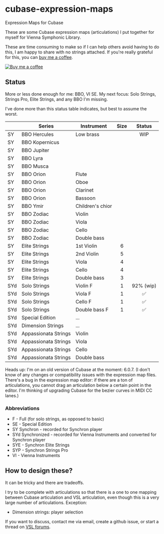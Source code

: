 # cubase-expression-maps
Expression Maps for Cubase

These are some Cubase expression maps (articulations) I put together for myself for Vienna Symphonic Library.  

These are time consuming to make so if I can help others avoid having to do this, I am happy to share with no strings attached.  If you're really grateful for this, you can                     [buy me a coffee](https://www.buymeacoffee.com/jaredthirsk).

[![Buy me a coffee](https://www.buymeacoffee.com/assets/img/custom_images/orange_img.png)](https://www.buymeacoffee.com/jaredthirsk)

## Status

More or less done enough for me: BBO, VI SE.
My next focus: Solo Strings, Strings Pro, Elite Strings, and any BBO I'm missing.

I've done more than this status table indicates, but best to assume the worst.

|     | Series | Instrument | Size | Status |
--- | --- | --- |:---:|:--:|
SY | BBO Hercules | Low brass | | WIP |
SY | BBO Kopernicus | | |  |
SY | BBO Jupiter | | | |
SY | BBO Lyra |  | |  |
SY | BBO Musca |  | |  |
SY | BBO Orion | Flute  | |  |
SY | BBO Orion | Oboe  | |  |
SY | BBO Orion | Clarinet  | |  |
SY | BBO Orion | Bassoon  | |  |
SY | BBO Ymir | Children's chior | |  |
SY | BBO Zodiac | Violin | |  |
SY | BBO Zodiac | Viola | |  |
SY | BBO Zodiac | Cello | |  |
SY | BBO Zodiac | Double bass | |  |
SY | Elite Strings | 1st Violin | 6 | |
SY | Elite Strings | 2nd Violin | 5 | |
SY | Elite Strings | Viola | 4 | |
SY | Elite Strings | Cello | 4 | |
SY | Elite Strings | Double bass | 3 | |
SYd | Solo Strings | Violin F            | 1 | 92% (wip) |
SYd | Solo Strings | Viola F            | 1 | ✅ |
SYd | Solo Strings | Cello F            | 1 | ✅ |
SYd | Solo Strings | Double bass F  | 1 | ✅ |
SYd | Special Edition | ... | |
SYd | Dimension Strings | ... | |
SYd | Appassionata Strings | Violin | |  |
SYd | Appassionata Strings | Viola | |  |
SYd | Appassionata Strings | Cello | |  |
SYd | Appassionata Strings | Double bass | |  |

Heads up: I'm on an old version of Cubase at the moment: 6.0.7.  (I don't know of any changes or compatibility issues with the expression map files.  There's a bug in the expression map editor: if there are a ton of articulations, you cannot drag an articulation below a certain point in the editor.  I'm thinking of upgrading Cubase for the bezier curves in MIDI CC lanes.)

### Abbreviations

 - F - Full (for solo strings, as opposed to basic)
 - SE - Special Edition
 - SY Synchron - recorded for Synchron player
 - SYd Synchronized - recorded for Vienna Instruments and converted for Synchron player
 - SYE - Synchron Elite Strings
 - SYP - Synchron Strings Pro
 - VI - Vienna Instruments

## How to design these?

It can be tricky and there are tradeoffs.

I try to be complete with articulations so that there is a one to one mapping between Cubase articulation and VSL articulation, even though this is a very large number of articulations.  Exception:
 - Dimension strings: player selection

If you want to discuss, contact me via email, create a github issue, or start a thread on [VSL forums](https://www.vsl.co.at/community/forums).

